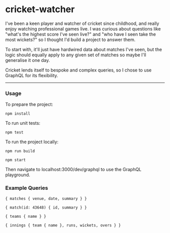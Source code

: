 # cricket-watcher

I've been a keen player and watcher of cricket since childhood, and really enjoy watching professional games live. I was curious about questions like "what's the highest score I've seen live?" and "who have I seen take the most wickets?" so I thought I'd build a project to answer them.

To start with, it'll just have hardwired data about matches I've seen, but the logic should equally apply to any given set of matches so maybe I'll generalise it one day.

Cricket lends itself to bespoke and complex queries, so I chose to use GraphQL for its flexibility.

---

### Usage ###

To prepare the project:

`
npm install
`

To run unit tests:

`
npm test
`

To run the project locally:

`
npm run build
`

`
npm start
`

Then navigate to localhost:3000/dev/graphql to use the GraphQL playground.

### Example Queries ###

`
{
	matches {
    venue,
    date,
    summary
  }
}
`

`
{
  match(id: 43648) {
    id,
    summary
  }
}
`

`
{
  teams {
    name
  }
}
`

`
{
  innings {
    team {
      name
    },
    runs,
    wickets,
    overs
  }
}
`